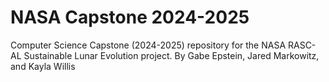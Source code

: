# NASA Capstone 2024-2025
Computer Science Capstone (2024-2025) repository for the NASA RASC-AL Sustainable Lunar Evolution project.
By Gabe Epstein, Jared Markowitz, and Kayla Willis
